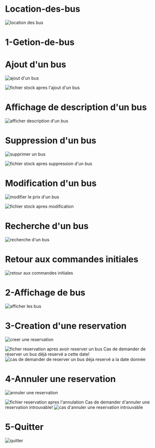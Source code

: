 # Location-des-bus
![location des bus](https://github.com/amalchebil6/location-des-bus/assets/155232575/bc3c22c6-f5a4-4234-ac6c-a8add640bf23)
# 1-Getion-de-bus
# Ajout d'un bus
![ajout d'un bus](https://github.com/amalchebil6/location-des-bus/assets/155232575/999f1fe3-ea6c-43f6-8c45-545c45266c85)

![fichier stock apres l'ajout d'un bus](https://github.com/amalchebil6/location-des-bus/assets/155232575/507221a1-feaa-4f47-82b7-04c8b52e69f8)
# Affichage de description d'un bus
![afficher description d'un bus](https://github.com/amalchebil6/location-des-bus/assets/155232575/d911c3be-073b-4883-842f-a02abaf50c98)
# Suppression d'un bus
![supprimer un bus](https://github.com/amalchebil6/location-des-bus/assets/155232575/571726b8-e769-46d7-b36b-8878904181f1)

![fichier stock apres suppression d'un bus](https://github.com/amalchebil6/location-des-bus/assets/155232575/c316fe36-fdc5-4449-b33d-d1513b4c26cc)
# Modification d'un bus
![modifier le prix d'un bus](https://github.com/amalchebil6/location-des-bus/assets/155232575/37b16b51-66f0-44c0-a1e9-3f5298349719)

![fichier stock apres modification](https://github.com/amalchebil6/location-des-bus/assets/155232575/15aa2f4c-f1b9-44a8-872c-92cadeca0720)
# Recherche d'un bus
![recherche d'un bus](https://github.com/amalchebil6/location-des-bus/assets/155232575/08cfd0f6-1d2c-4b01-ac8d-fded2bfa6c4b)
# Retour aux commandes initiales
![retour aux commandes initiales](https://github.com/amalchebil6/location-des-bus/assets/155232575/0548c097-d43f-4582-8dee-1dae39045946)
# 2-Affichage de bus
![afficher les bus](https://github.com/amalchebil6/location-des-bus/assets/155232575/949e036f-74af-4a91-b3dc-7572b2cf2f4b)
# 3-Creation d'une reservation
![creer une reservation](https://github.com/amalchebil6/location-des-bus/assets/155232575/027a4624-0517-4c89-ad0d-d3e4da52ee23)

![ficher reservation apres avoir reserver un bus](https://github.com/amalchebil6/location-des-bus/assets/155232575/d165ad89-51f7-433b-a030-ade879c27982)
Cas de demander de réserver un bus déjà reservé a cette date!
![cas de demander de reserver un bus déja reservé a la date donnée](https://github.com/amalchebil6/location-des-bus/assets/155232575/a79a8074-b8eb-4747-a92f-a0e4719d2e84)
# 4-Annuler une reservation
![annuler une reservation](https://github.com/amalchebil6/location-des-bus/assets/155232575/9ca4c6e0-7d68-4e97-80d8-f1aa92a0f71c)

![fichier reservation apres l'annulation](https://github.com/amalchebil6/location-des-bus/assets/155232575/d656c838-f1f3-4f77-841a-871b16d98e65)
Cas de demander d'annuler une reservation introuvable!
![cas d'annuler une reservation introuvable](https://github.com/amalchebil6/location-des-bus/assets/155232575/59c1ed73-00ed-4b57-80e6-f60dff38018d)
# 5-Quitter
![quitter](https://github.com/amalchebil6/location-des-bus/assets/155232575/dec54151-6b2e-4367-8075-8952e559cd6b)







